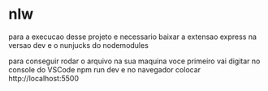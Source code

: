 # nlw
para a execucao desse projeto e necessario baixar a extensao express na versao dev e o nunjucks do nodemodules

para conseguir rodar o arquivo na sua maquina voce primeiro vai digitar no console do VSCode npm run dev e no navegador colocar http://localhost:5500
